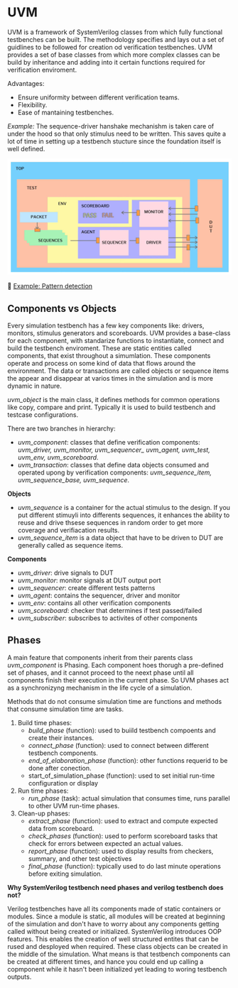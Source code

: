 # UVM

UVM is a framework of SystemVerilog classes from which fully functional testbenches can be built. The methodology specifies and lays out a set of guidlines to be followed for creation od verification testbenches. UVM provides a set of base classes from which more complex classes can be build by inheritance and adding into it certain functions required for verification enviroment.

Advantages:
* Ensure uniformity between different verification teams.
* Flexibility.
* Ease of mantaining testbenches.

*Example:* The sequence-driver hanshake mechanishm is taken care of under the hood so that only stimulus need to be written. This saves quite a lot of time in setting up a testbench stucture since the foundation itself is well defined.

![uvm tb](uvm_tb.png)

📂 [Example: Pattern detection](examples/test_plan.md) 

## Components vs Objects

Every simulation testbench has a few key components like: drivers, monitors, stimulus generators and scoreboards. UVM provides a base-class for each component, with standarize functions to instantiate, connect and build the testbench enviroment. These are static entities called components, that exist throughout a simumlation. These components operate and process on some kind of data that flows around the environment. The data or transactions are called objects or sequence items the appear and disappear at varios times in the simulation and is more dynamic in nature. 

*uvm_object* is the main class, it defines methods for common operations like copy, compare and print. Typically it is used to build testbench and testcase configurations. 

There are two branches in hierarchy:
* *uvm_component*: classes that define verification components: *uvm_driver, uvm_monitor, uvm_sequencer_ uvm_agent, uvm_test, uvm_env, uvm_scoreboard*.
* *uvm_transaction*: classes that define data objects consumed and operated upong by verification components: *uvm_sequence_item, uvm_sequence_base, uvm_sequence*.

**Objects**

* *uvm_sequence* is a container for the actual stimulus to the design. If you put different stimuyli into differents sequences, it enhances the ability to reuse and drive thsese sequences in random order to get more coverage and verifiacation results. 
* *uvm_sequence_item* is a data object that have to be driven to DUT are generally called as sequence items.

**Components**

* *uvm_driver*: drive signals to DUT
* *uvm_monitor*: monitor signals at DUT output port
* *uvm_sequencer*: create different tests patterns
* *uvm_agent*: contains the sequencer, driver and monitor
* *uvm_env*: contains all other verification components
* *uvm_scoreboard*: checker that determines if test passed/failed
* *uvm_subscriber*: subscribes to activites of other components

## Phases

A main feature that components inherit from their parents class *uvm_component* is Phasing. Each component hoes thorugh a pre-defined set of phases, and it cannot proceed to the neext phase until all components finish their execution in the current phase. So UVM phases act as a synchronizyng mechanism in the life cycle of a simulation. 

Methods that do not consume simulation time are functions and methods that consume simulation time are tasks. 

1. Build time phases:
    * *build_phase* (function): used to buiild testbench compoents and create their instances.
    * *connect_phase* (function): used to connect between different testbench components.
    * *end_of_elaboration_phase* (function): other functions requerid to be done after conection.
    * start_of_simulation_phase (function): used to set initial run-time configuration or display
2. Run time phases: 
    * *run_phase* (task): actual simulation that consumes time, runs parallel to other UVM run-time phases.
3. Clean-up phases:
    * *extract_phase* (function): used to extract and compute expected data from scoreboard.
    * *check_phases* (function): used to perform scoreboard tasks that check for errors between expected an actual values. 
    * *report_phase* (function):  used to display results from checkers, summary, and other test objectives
    * *final_phase* (function): typically used to do last minute operations before exiting simulation.

**Why SystemVerilog testbench need phases and verilog testbench does not?**

Verilog testbenches have all its components made of static containers or modules. Since a module is static, all modules will be created at beginning of the simulation and don't have to worry about any components getting called without being created or initialized. SystemVerilog introduces OOP features. This enables the creation of well structured entites that can be rused and desployed when required. These class objects can be created in the middle of the simulation. What means is that testbench components can be created at different times, and hance you could end up calling a copmponent while it hasn't been initialized yet leading to woring testbench outputs.  

